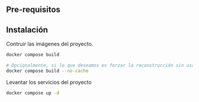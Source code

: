 
## Pre-requisitos

## Instalación

Contruir las imágenes del proyecto.

```bash
docker compose build

# Opcionalmente, si lo que deseamos es forzar la reconstrucción sin usar la caché de capas anteriores
docker compose build --no-cache
```

Levantar los servicios del proyecto
```bash
docker compose up -d
```